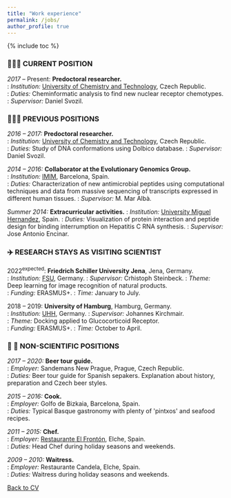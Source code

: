 ```yaml
---
title: "Work experience"
permalink: /jobs/
author_profile: true
---
```


{% include toc %}

### 👩🏻‍💻 CURRENT POSITION

_2017_ – Present:	**Predoctoral researcher.**  
:   *Institution:* [University of Chemistry and Technology](https://www.vscht.cz), Czech Republic.  
:   *Duties:* Cheminformatic analysis to find new nuclear receptor chemotypes.
:   *Supervisor:* Daniel Svozil. 

### 👩🏻‍💻 PREVIOUS POSITIONS

_2016 – 2017:_ **Predoctoral researcher.**  
:   *Institution:* [University of Chemistry and Technology](https://www.vscht.cz), Czech Republic.  
:   *Duties:* Study of DNA conformations using Dolbico database. 
:   *Supervisor:* Daniel Svozil.

_2014 – 2016:_ **Collaborator at the Evolutionary Genomics Group.**  
:   *Institution:* [IMIM](http://evolutionarygenomics.imim.es/group/), Barcelona, Spain.  
:   *Duties:* Characterization of new antimicrobial peptides using computational techniques and data from massive sequencing of transcripts expressed in different human tissues. 
:   *Supervisor:* M. Mar Albà.

_Summer 2014:_ **Extracurricular activities.** 
:   *Institution:* [University Miguel Hernandez](http://shaker.umh.es/), Spain.
:   *Duties:* Visualization of protein interaction and peptide design for binding interrumption on Hepatitis C RNA synthesis.
:   *Supervisor:* Jose Antonio Encinar.


### ✈️ RESEARCH STAYS AS VISITING SCIENTIST
 2022<sup>expected</sup>: **Friedrich Schiller University Jena**, Jena, Germany.  
:   *Institution:* [FSU](https://cheminf.uni-jena.de/members/steinbeck/), Germany.
:   *Supervisor:* Crhistoph Steinbeck.
:   *Theme:* Deep learning for image recognition of natural products.  
:   *Funding:* ERASMUS+.
:   *Time:* January to July.  

 2018 – 2019: **University of Hamburg**, Hamburg, Germany.  
:   *Institution:* [UHH](https://www.zbh.uni-hamburg.de/personen/alumni/acm/jkirchmair.html), Germany.
:   *Supervisor:* Johannes Kirchmair.  
:   *Theme:* Docking applied to Glucocorticoid Receptor.  
:	*Funding:* ERASMUS+.
:   *Time:* October to April.  

### 🍻 🍳 NON-SCIENTIFIC POSITIONS

_2017 – 2020:_ **Beer tour guide.**  
:   *Employer:* Sandemans New Prague, Prague, Czech Republic.  
:   *Duties:* Beer tour guide for Spanish sepakers. Explanation about history, preparation and Czech beer styles. 

_2015 – 2016:_ **Cook.**  
:   *Employer:* Golfo de Bizkaia, Barcelona, Spain.  
:   *Duties:* Typical Basque gastronomy with plenty of 'pintxos' and seafood recipes. 

_2011 – 2015:_ **Chef.**  
:   *Employer:* [Restaurante El Frontón](http://www.restauranteelfronton.com/), Elche, Spain.  
:   *Duties:* Head Chef during holiday seasons and weekends. 

_2009 – 2010:_ **Waitress.**  
:   *Employer:* Restaurante Candela, Elche, Spain.  
:   *Duties:* Waitress during holiday seasons and weekends. 


[Back to CV](https://iagea.github.io/cv/)
